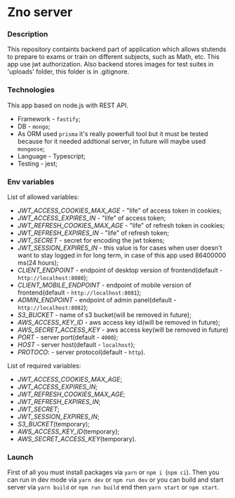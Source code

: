 # Zno server

### Description
This repository containts backend part of application which allows stutends to prepare to exams or train on different subjects, such as Math, etc. This app use jwt authorization. Also backend stores images for test suites in 'uploads' folder, this folder is in .gitignore.

### Technologies
This app based on node.js with REST API.
 - Framework - ```fastify```;
 - DB - ```mongo```;
 - As ORM used ```prisma``` it's really powerfull tool but it must be tested because for it needed addtional server, in future will maybe used ```mongoose```;
 - Language - Typescript;
 - Testing - jest;

### Env variables
List of allowed variables:
 - *JWT_ACCESS_COOKIES_MAX_AGE* - "life" of access token in cookies;
 - *JWT_ACCESS_EXPIRES_IN* - "life" of access token;
 - *JWT_REFRESH_COOKIES_MAX_AGE* - "life" of refresh token in cookies;
 - *JWT_REFRESH_EXPIRES_IN* - "life" of refresh token;
 - *JWT_SECRET* - secret for encoding the jwt tokens;
 - *JWT_SESSION_EXPIRES_IN* - this value is for cases when user doesn't want to stay logged in for long term, in case of this app used 86400000 ms(24 hours);
 - *CLIENT_ENDPOINT* - endpoint of desktop version of frontend(default - ```http://localhost:8080```);
 - *CLIENT_MOBILE_ENDPOINT* - endpoint of mobile version of frontend(default - ```http://localhost:8081```);
 - *ADMIN_ENDPOINT* - endpoint of admin panel(default - ```http://localhost:8082```);
 - *S3_BUCKET* - name of s3 bucket(will be removed in future);
 - *AWS_ACCESS_KEY_ID* - aws access key id(will be removed in future);
 - *AWS_SECRET_ACCESS_KEY* - aws access key(will be removed in future)
 - *PORT* - server port(default - ```4000```);
 - *HOST* - server host(default - ```localhost```);
 - *PROTOCO*: - server protocol(default - ```http```).

List of required variables:
 - *JWT_ACCESS_COOKIES_MAX_AGE*;
 - *JWT_ACCESS_EXPIRES_IN*;
 - *JWT_REFRESH_COOKIES_MAX_AGE*;
 - *JWT_REFRESH_EXPIRES_IN*;
 - *JWT_SECRET*;
 - *JWT_SESSION_EXPIRES_IN*;
 - *S3_BUCKET*(temporary);
 - *AWS_ACCESS_KEY_ID*(temporary);
 - *AWS_SECRET_ACCESS_KEY*(temporary).

### Launch
First of all you must install packages via ```yarn``` or ```npm i ```(```npm ci```).
Then you can run in dev mode via ```yarn dev``` or ```npm run dev```
or you can build and start server via ```yarn build``` or ```npm run build``` end then ```yarn start``` or ```npm start```.